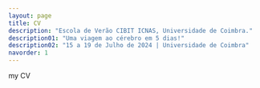 ```yaml
---
layout: page
title: CV
description: "Escola de Verão CIBIT ICNAS, Universidade de Coimbra."
description01: "Uma viagem ao cérebro em 5 dias!"
description02: "15 a 19 de Julho de 2024 | Universidade de Coimbra"
navorder: 1
---
```


my CV